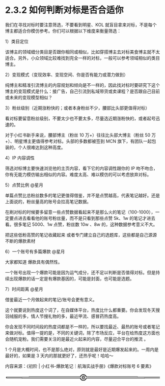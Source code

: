 # 2.3.2 如何判断对标是否合适你

我们在寻找对标时要注意筛选，不要看到明星、KOL 就盲目拿来对标，不是每个博主都适合你模仿参考。你们可以根据以下维度来衡量筛选：

1）类目定位

该博主的领域细分类目是否跟你相同或相似，比如穿搭博主去对标美食博主就不太适合。另外，小众领域比较难找到完全一样的对标，一般可以参考领域相似的类目博主。

2）变现模式（变现效率、变现空间、你是否有能力或潜力做到）

纯博主和精准引流博主的内容规划和倾向是不一样的，因此找对标时要研究下这个博主的变现模式是什么：接广告，自己引流到私域带货或卖课程？是否跟自己目前或未来的变现模型相似？

3）粉丝级别（近期涨粉快的；或者本身粉丝不少，腰部比头部更值得对标）

看对标要留意粉丝级别，不要太少也不要太多，尽量选近期涨粉快的，或者起号迅速的。

对于小红书新手来说，腰部博主（粉丝 10 万+）往往比头部大博主（粉丝 50 万+）、明星博主更值得参考对标。头部的多数都被签到 MCN 旗下，有团队一起包装的，个人很难达到这种高度。

4）IP 内容调性

筛选对标博主要快速浏览他的主页内容，看下它的内容调性跟你的 IP 吻不吻合，你有无能力模仿输出相似的内容。难度太高、难以模仿的可以考虑放弃对标。

5）点赞比例 @星月

单篇点赞比总粉丝数多的笔记更值得借鉴，并不是点赞越高，代表笔记越好。还是上面说的，粉丝量高的账号会拉高笔记数据。

在刷对标的时候要多留意一些点赞数据看起来不是那么火的笔记（100-1000），一定要点进去看看他的账号粉丝量，而不是只看到那些点赞 5k、1w 的笔记才进去看。很多笔记 5000、1w 点赞，粉丝数 10w 、8w 的，这种数据参考意义不大。

把这些低粉高赞的笔记收藏起来 或者专门建立自己的选题库，这些都是自己源源不断的爆款素材

6）一个账号有多篇爆款 @星月

大家都知道 爆款具有偶然性。

一个账号出现一个爆款可能是因为运气成分，还不足以判断是否值得对标。但是持续出现爆款的话一定是有爆款基因的，可能是封面，也可能是选题。

7）时间距离 @星月

借鉴最近一个月做起来的笔记/账号会更有意义。

这个就要说到热度这个词了，在自媒体平台，热度比什么都重要。你会发现冬天搜羽绒服的多，情人节搜礼物的多，最近甲流、感冒药热度高。

你会发现不同时间段的热度词都是不一样的，所以要找最近、最热的账号或者笔记来做对标。值得一提的是，不同的关键词，除了市场反应，平台在给热度这方面也会随机宠粉。我们需要关注的是最近火起来的内容，尽量迎合平台的推流 。

1 个月是大概时间，也不是那么绝对，原则就是最好是近期爆发起来的。一周内是最好的，如果是 3 天内的那就更好了，还热乎呢！哈哈～

内容来源：《初阶 | 小红书-爆款笔记｜航海实战手册》《爆款对标账号 6 要素》

![](img/fb91ee241585f33667363a0f754604fc.png)